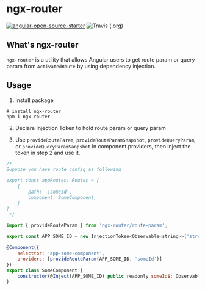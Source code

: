 # ngx-router

[![angular-open-source-starter](https://img.shields.io/badge/made%20with-angular--open--source--starter-d81676?logo=angular)](https://github.com/TinkoffCreditSystems/angular-open-source-starter)
![Travis (.org)](https://img.shields.io/travis/TinkoffCreditSystems/angular-open-source-starter)

## What's ngx-router

`ngx-router` is a utility that allows Angular users to get route param or query param from `ActivatedRoute` by using dependency injection.

## Usage

1. Install package

```shell
# install ngx-router
npm i ngx-router
```

2. Declare Injection Token to hold route param or query param

3. Use `provideRouteParam`, `provideRouteParamSnapshot`, `provideQueryParam`, or `provideQueryParamSanpshot` in component providers, then inject the token in step 2 and use it.

```javascript
/*
Suppose you have route config as following

export const appRoutes: Routes = [
    {
        path: ':someId',
        component: SomeComponent,
    }
]
 */

import { provideRouteParam } from 'ngx-router/route-param';

export const APP_SOME_ID = new InjectionToken<Observable<string>>('stream of :someId route param');

@Component({
    selecttor: 'app-some-component',
    providers: [provideRouteParam(APP_SOME_ID, 'someId')]
})
export class SomeComponent {
    constructor(@Inject(APP_SOME_ID) public readonly someId$: Observable<string>) {}
}
```
